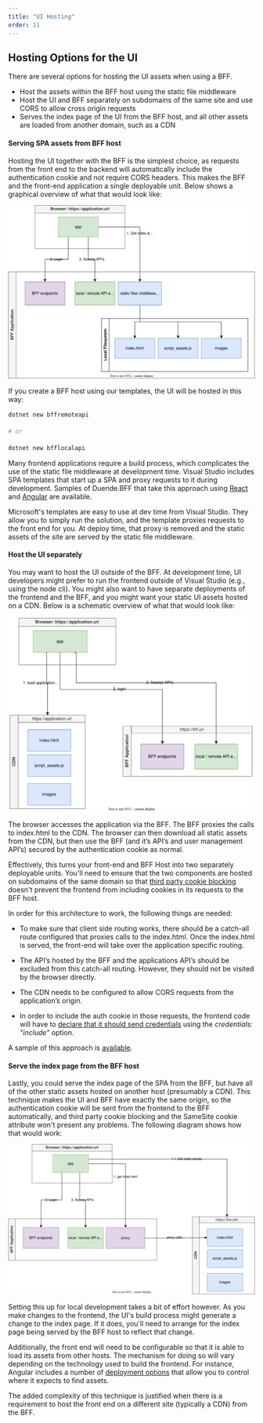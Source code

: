 ```yaml
---
title: "UI Hosting"
order: 11
---
```


## Hosting Options for the UI
There are several options for hosting the UI assets when using a BFF.

- Host the assets within the BFF host using the static file middleware
- Host the UI and BFF separately on subdomains of the same site and use CORS to allow cross origin requests
- Serves the index page of the UI from the BFF host, and all other assets are loaded from another domain, such as a CDN

#### Serving SPA assets from BFF host
Hosting the UI together with the BFF is the simplest choice, as requests from the front end to the backend will automatically include the authentication cookie and not require CORS 
headers. This makes the BFF and the front-end application a single deployable unit. Below shows a graphical overview of what that would look like:

![Hosting BFF UI from the UI](../images/bff_ui_hosting_loc.svg)


If you create a BFF host using our templates, the UI will be hosted in this way:

```sh
dotnet new bffremoteapi

# or

dotnet new bfflocalapi
```


Many frontend applications require a build process, which complicates the use of the static file middleware at development time. Visual Studio includes SPA templates that start up a SPA and proxy requests to it during development. Samples of Duende.BFF that take this approach using [React](/bff/v3/samples#reactjs-frontend) and [Angular](/bff/v3/samples#angular-frontend) are available. 

Microsoft's templates are easy to use at dev time from Visual Studio. They allow you to simply run the solution, and the template proxies requests to the front end for you. At deploy time, that proxy is removed and the static assets of the site are served by the static file middleware.


#### Host the UI separately
You may want to host the UI outside of the BFF. At development time, UI developers might prefer to run the frontend outside of Visual Studio (e.g., using the node cli). You might also want to have separate deployments of the frontend and the BFF, and you might want your static UI assets hosted on a CDN. Below is a schematic overview of what that would look like:

![Hosting BFF UI on CDN](../images/bff_ui_hosting_cdn.svg)


The browser accesses the application via the BFF. The BFF proxies the calls to index.html to the CDN. The browser can then download all static assets from the CDN, but then use the BFF (and it’s API’s and user management API’s) secured by the authentication cookie as normal. 

Effectively, this turns your front-end and BFF Host into two separately deployable units. You'll need to ensure that the two components are hosted on subdomains of the same domain so that [third party cookie blocking](/bff/v3/architecture/third-party-cookies) doesn't prevent the frontend from including cookies in its requests to the BFF host. 

In order for this architecture to work, the following things are needed:
* To make sure that client side routing works, there should be a catch-all route configured that proxies calls to the index.html. Once the index.html is served, the front-end will take over the application specific routing. 
* The API’s hosted by the BFF and the applications API’s should be excluded from this catch-all routing. However, they should not be visited by the browser directly.
* The CDN needs to be configured to allow CORS requests from the application’s origin. 

* In order to include the auth cookie in those requests, the frontend code will have to [declare that it should send credentials](https://developer.mozilla.org/en-US/docs/Web/API/Fetch_API/Using_Fetch#sending_a_request_with_credentials_included) using the *credentials: "include"* option.   

A sample of this approach is [available](/bff/v3/samples#separate-host-for-ui).

#### Serve the index page from the BFF host
Lastly, you could serve the index page of the SPA from the BFF, but have all of the other static assets hosted on another host (presumably a CDN). This technique makes the UI and BFF have exactly the same origin, so the authentication cookie will be sent from the frontend to the BFF automatically, and third party cookie blocking and the SameSite cookie attribute won't present any problems. The following diagram shows how that would work:

![BFF Proxies the Index html from CDN](../images/bff_ui_hosting_proxy_index.svg)

Setting this up for local development takes a bit of effort however. As you make changes to the frontend, the UI's build process might generate a change to the index page. If it does, you'll need to arrange for the index page being served by the BFF host to reflect that change.

Additionally, the front end will need to be configurable so that it is able to load its assets from other hosts. The mechanism for doing so will vary depending on the technology used to build the frontend. For instance, Angular includes a number of [deployment options](https://angular.io/guide/deployment) that allow you to control where it expects to find assets.

The added complexity of this technique is justified when there is a requirement to host the front end on a different site (typically a CDN) from the BFF.